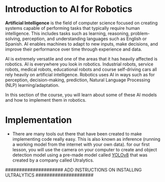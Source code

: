 # Introduction to AI for Robotics

**Artificial Intelligence** is the field of computer science focused on creating systems capable of performing tasks that typically require human intelligence. This includes tasks such as learning, reasoning, problem-solving, perception, and understanding languages such as English or Spanish. AI enables machines to adapt to new inputs, make decisions, and improve their performance over time through experience and data.

AI is extremely versatile and one of the areas that it has heavily affected is robotics. AI is everywhere you look in robotics. Industrial robots, service robots, medical robots, educational robots and course self-driving cars all rely heavily on artificial intelligence. Robotics uses AI in ways such as for perception, decision-making, prediction, Natural Language Processing (NLP) learning/adaptation. 

In this section of the course, you will learn about some of these AI models and how to implement them in robotics. 


# Implementation
- There are many tools out there that have been created to make implementing code really easy. This is also known as inference (running a working model from the internet with your own data). for our first lesson, you will use the camera on your computer to create and object detection model using a pre-made model called [YOLOv8](https://github.com/ultralytics/ultralytics) that was created by a company called Utralytics.


##################### ADD INSTRUCTIONS ON INSTALLING ULTRALYTICS #####################
